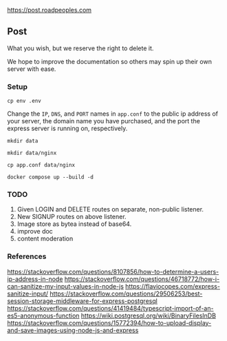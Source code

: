 https://post.roadpeoples.com
## Post
What you wish, but we reserve the right to delete it.

We hope to improve the documentation so others may spin up their own server with ease.

### Setup
`cp env .env`

Change the `IP`, `DNS`, and `PORT` names in `app.conf` to the public ip address of your server, the domain name you have purchased, and the port the express server is running on, respectively.

`mkdir data`

`mkdir data/nginx`

`cp app.conf data/nginx`

`docker compose up --build -d`
### TODO
1. Given LOGIN and DELETE routes on separate, non-public listener.
2. New SIGNUP routes on above listener.
3. Image store as bytea instead of base64.
4. improve doc
5. content moderation

### References
https://stackoverflow.com/questions/8107856/how-to-determine-a-users-ip-address-in-node
https://stackoverflow.com/questions/46718772/how-i-can-sanitize-my-input-values-in-node-js
https://flaviocopes.com/express-sanitize-input/
https://stackoverflow.com/questions/29506253/best-session-storage-middleware-for-express-postgresql
https://stackoverflow.com/questions/41419484/typescript-import-of-an-es5-anonymous-function
https://wiki.postgresql.org/wiki/BinaryFilesInDB
https://stackoverflow.com/questions/15772394/how-to-upload-display-and-save-images-using-node-js-and-express
